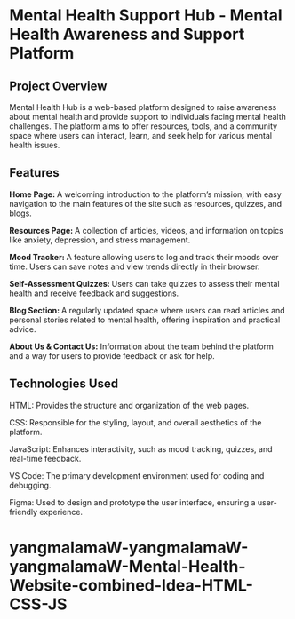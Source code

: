 <h1>Mental Health Support Hub - Mental Health Awareness and Support Platform</h1>
<h2>Project Overview</h2>
Mental Health Hub is a web-based platform designed to raise awareness about mental health and provide support to individuals facing mental health challenges. The platform aims to offer resources, tools, and a community 
space where users can interact, learn, and seek help for various mental health issues.
<br>
<h2>Features</h2>

<b>Home Page: </b> A welcoming introduction to the platform’s mission, with easy navigation to the main features of the site such as resources, quizzes, and blogs.<br>

<b>Resources Page: </b> A collection of articles, videos, and information on topics like anxiety, depression, and stress management.<br>

<b>Mood Tracker: </b>A feature allowing users to log and track their moods over time. Users can save notes and view trends directly in their browser.<br>

<b>Self-Assessment Quizzes: </b>Users can take quizzes to assess their mental health and receive feedback and suggestions.<br>

<b>Blog Section: </b>A regularly updated space where users can read articles and personal stories related to mental health, offering inspiration and practical advice.<br>

<b>About Us & Contact Us:</b> Information about the team behind the platform and a way for users to provide feedback or ask for help. <br>

<h2>Technologies Used</h2>

HTML: Provides the structure and organization of the web pages.<br>

CSS: Responsible for the styling, layout, and overall aesthetics of the platform.<br>

JavaScript: Enhances interactivity, such as mood tracking, quizzes, and real-time feedback.<br>

VS Code: The primary development environment used for coding and debugging.<br>

Figma: Used to design and prototype the user interface, ensuring a user-friendly experience.<br>
# yangmalamaW-yangmalamaW-yangmalamaW-Mental-Health-Website-combined-Idea-HTML-CSS-JS
